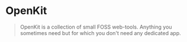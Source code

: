 # OpenKit

> OpenKit is a collection of small FOSS web-tools. Anything you sometimes need but for which you don't need any dedicated app.

